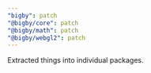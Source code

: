 ```yaml
---
"bigby": patch
"@bigby/core": patch
"@bigby/math": patch
"@bigby/webgl2": patch
---
```


Extracted things into individual packages.
